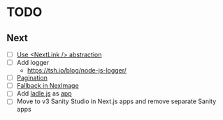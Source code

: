 # TODO

## Next

* [ ] [Use \<NextLink \/> abstraction](https://dnlytras.com/snippets/nextjs-link/)
* [ ] Add logger
  * https://tsh.io/blog/node-js-logger/
* [ ] [Pagination](https://vercel.com/templates/next.js/pagination-with-ssg)
* [ ] [Fallback in NexImage](https://vercel.com/templates/next.js/image-fallback)
* [ ] Add [ladle.js](https://ladle.dev/) as [app](https://github.com/ryokryok/ladle-tailwindcss-example/blob/main/package.json)
* [ ] Move to v3 Sanity Studio in Next.js apps and remove separate Sanity apps